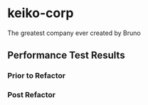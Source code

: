 # keiko-corp
The greatest company ever created by Bruno

## Performance Test Results
### Prior to Refactor

### Post Refactor